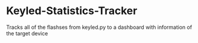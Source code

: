 # Keyled-Statistics-Tracker
Tracks all of the flashses from keyled.py to a dashboard with information of the target device
